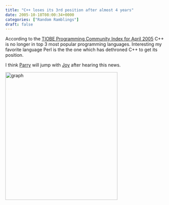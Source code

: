 ```yaml
---
title: "C++ loses its 3rd position after almost 4 years"
date: 2005-10-18T08:00:34+0000
categories: ["Random Ramblings"]
draft: false
---
```


According to the <a href="http://www.tiobe.com/tiobe_index/tekst.htm">TIOBE Programming Community Index for April 2005</a> C++ is no longer in top 3 most popular programming languages. Interesting my favorite language Perl is the the one which has dethroned C++ to get its position.

I think <a href="http://research.iiit.ac.in/~paresh/cgi-bin/blog/blosxom.cgi">Parry</a> will jump with <a href="http://research.iiit.ac.in/~vidit/cgi-bin/blosxom.cgi">Joy</a> after hearing this news. 

<img src="http://www.tiobe.com/tiobe_index/images/tpci_trends.gif" alt="graph" height="400" width="350"/>